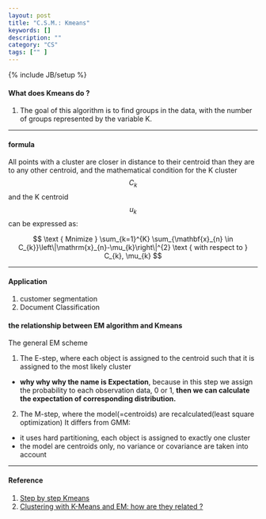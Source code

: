 ```yaml
---
layout: post
title: "C.S.M.: Kmeans"
keywords: []
description: ""
category: "CS"
tags: ["" ]
---
```

{% include JB/setup %}

#### What does Kmeans do ?

1. The goal of this algorithm is to find groups in the data, with the number of groups represented by the variable K.

<hr />

#### formula

All points with a cluster are closer in distance to their centroid than they are to any other centroid, and the mathematical condition
for the K cluster $$C_{k}$$ and the K centroid $$u_{k}$$ can be expressed as: <br />

$$
\text { Mnimize } \sum_{k=1}^{K} \sum_{\mathbf{x}_{n} \in C_{k}}\left\|\mathrm{x}_{n}-\mu_{k}\right\|^{2} \text { with respect to } C_{k}, \mu_{k}
$$

<hr />

#### Application

1. customer segmentation
2. Document Classification

#### the relationship between EM algorithm and Kmeans
The general EM scheme
1. The E-step, where each object is assigned to the centroid such that it is assigned to the most likely cluster
- **why why why the name is Expectation**, because in this step we assign the
  probability to each observation data, 0 or 1, **then we can calculate the
  expectation of corresponding distribution.**
2. The M-step, where the model(=centroids) are recalculated(least square optimization)
It differs from GMM:
- it uses hard partitioning, each object is assigned to exactly one cluster
- the model are centroids only, no variance or covariance are taken into account


<hr />

#### Reference

1. [Step by step Kmeans](https://www.kaggle.com/shrutimechlearn/step-by-step-kmeans-explained-in-detail/data)
2. [Clustering with K-Means and EM: how are they related ?](https://stats.stackexchange.com/questions/76866/clustering-with-k-means-and-em-how-are-they-related)
